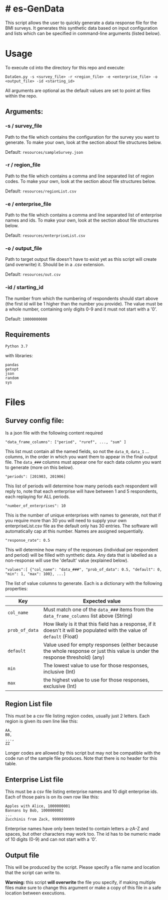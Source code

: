 # # es-GenData

This script allows the user to quickly generate a data response file for the BMI surveys. It generates this synthetic data based on input configuration and lists which can be specified in command-line arguments (listed below). 

# Usage
To execute cd into the directory for this repo and execute:

    DataGen.py -s <survey_file> -r <region_file> -e <enterprise_file> -o <output_file> -id <starting_id>

All arguments are optional as the default values are set to point at files within the repo. 

## Arguments:
### -s / survey_file
Path to the file which contains the configuration for the survey you want to generate. To make your own, look at the section about file structures below.

Default: `resources/sampleSurvey.json`

### -r / region_file
Path to the file which contains a comma and line separated list of region codes. To make your own, look at the section about file structures below.

Default: `resources/regionList.csv`

### -e / enterprise_file
Path to the file which contains a comma and line separated list of enterprise names and ids. To make your own, look at the section about file structures below.

Default: `resources/enterpriseList.csv`

### -o / output_file
Path to target output file doesn't have to exist yet as this script will create (and overwrite) it. Should be in a .csv extension.

Default: `resources/out.csv`

### -id / starting_id
The number from which the numbering of respondents should start above (the first id will be 1 higher than the number you provide). The value must be a whole number, containing only digits 0-9 and it must not start with a '0'.

Default: `10000000000`

## Requirements

    Python 3.7

with libraries:

    pandas
    getopt
    json
    random
    sys

# Files
## Survey config file:
Is a json file with the following content required

    "data_frame_columns": ["period", "ruref", ..., "sum" ]
This list must contain all the named fields, so not the `data_0`, `data_1` ... columns, in the order in which you want them to appear in the final output file.
The `data_###` columns must appear one for each data column you want to generate (more on this below).

    "periods": [201903, 201906]

This list of periods will determine how many periods each respondent will reply to, note that each enterprise will have between 1 and 5 respondents, each replaying for ALL periods. 

    "number_of_enterprises": 10

This is the number of unique enterprises with names to generate, not that if you require more than 30 you will need to supply your own enterpriseList.csv file as the default only has 30 entries. The software will automatically cap at this number. Names are assigned sequentially.

    "response_rate": 0.5

This will determine how many of the responses (individual per respondent and period) will be filled with synthetic data. Any data that is labelled as a non-response will use the 'default' value (explained below).

    "values":[ {"col_name": "data_###", "prob_of_data": 0.5, "default": 0, "min": 1, "max": 100}, ...]
The list of value columns to generate. Each is a dictionary with the following properties:

| Key            | Expected value                                                                                                              |
|----------------|-----------------------------------------------------------------------------------------------------------------------------|
| `col_name`     | Must match one of the `data_###` items from the `data_frame_columns` list above (String)                                    |
| `prob_of_data` | How likely is it that this field has a response, if it doesn't it will be populated with the value of `default` (Float)     |
| `default`      | Value used for empty responses (either because the whole response or just this value is under the response threshold) (any) |
| `min`          | The lowest value to use for those responses, inclusive (Int)                                                                |
| `max`          | the highest value to use for those responses, exclusive (Int)                                                               |

## Region List file
This must be a csv file listing region codes, usually just 2 letters. Each region is given its own line like this:

    AA,
    BB,
    ...,
    ZZ

Longer codes are allowed by this script but may not be compatible with the code run of the sample file produces.
Note that there is no header for this table.

## Enterprise List file
This must be a csv file listing enterprise names and 10 digit enterprise ids. Each of those pairs is on its own row like this:

    Apples with Alice, 1000000001
    Bannans by Bob, 1000000002
    ...
    Zucchinis from Zack, 9999999999

Enterprise names have only been tested to contain letters a-zA-Z and spaces, but other characters may work too. The id has to be numeric made of 10 digits (0-9) and can not start with a '0'.

## Output file
This will be produced by the script. Please specify a file name and location that the script can write to. 

**Warning:** this script **will overwrite** the file you specify, if making multiple files make sure to change this argument or make a copy of this file in a safe location between executions.